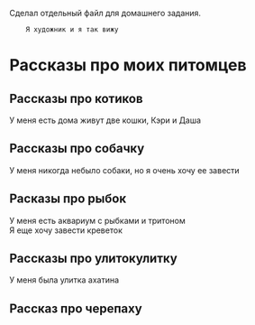 Сделал отдельный файл для домашнего задания.  
        
        Я художник и я так вижу

# Рассказы про моих питомцев

## Рассказы про котиков
У меня есть дома живут две кошки, Кэри и Даша
## Рассказы про собачку
У меня никогда небыло собаки, но я очень хочу ее завести
## Расказы про рыбок
У меня есть аквариум с рыбками и тритоном   
Я еще хочу завести креветок
## Рассказы про улитокулитку
У меня была улитка ахатина
## Рассказ про черепаху 